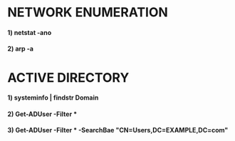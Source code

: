 # NETWORK ENUMERATION

#### 1) netstat -ano

#### 2) arp -a

# ACTIVE DIRECTORY

#### 1) systeminfo | findstr Domain

#### 2) Get-ADUser -Filter *

#### 3) Get-ADUser -Filter * -SearchBae "CN=Users,DC=EXAMPLE,DC=com"
